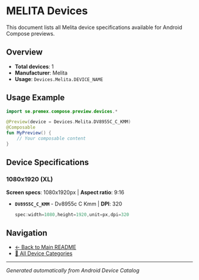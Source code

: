 # MELITA Devices

This document lists all Melita device specifications available for Android Compose previews.

## Overview

- **Total devices**: 1
- **Manufacturer**: Melita
- **Usage**: `Devices.Melita.DEVICE_NAME`

## Usage Example

```kotlin
import se.premex.compose.preview.devices.*

@Preview(device = Devices.Melita.DV8955C_C_KMM)
@Composable
fun MyPreview() {
    // Your composable content
}
```

## Device Specifications

### 1080x1920 (XL)

**Screen specs**: 1080x1920px | **Aspect ratio**: 9:16

- **`DV8955C_C_KMM`** - Dv8955c C Kmm | **DPI**: 320
  ```kotlin
  spec:width=1080,height=1920,unit=px,dpi=320
  ```

## Navigation

- [← Back to Main README](../../README.md)
- [📱 All Device Categories](../README.md)

---
*Generated automatically from Android Device Catalog*

